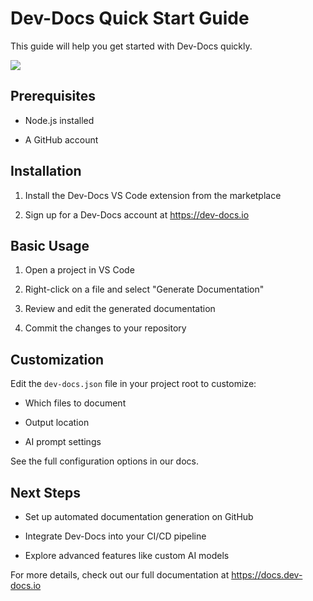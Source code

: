 # Dev-Docs Quick Start Guide

This guide will help you get started with Dev-Docs quickly.

![](/img/.png)

## Prerequisites

* Node.js installed

* A GitHub account

## Installation

1. Install the Dev-Docs VS Code extension from the marketplace

2. Sign up for a Dev-Docs account at <https://dev-docs.io>

## Basic Usage

1. Open a project in VS Code

2. Right-click on a file and select "Generate Documentation"

3. Review and edit the generated documentation

4. Commit the changes to your repository

## Customization

Edit the `dev-docs.json` file in your project root to customize:

* Which files to document

* Output location

* AI prompt settings

See the full configuration options in our docs.

## Next Steps

* Set up automated documentation generation on GitHub

* Integrate Dev-Docs into your CI/CD pipeline

* Explore advanced features like custom AI models

For more details, check out our full documentation at <https://docs.dev-docs.io>
